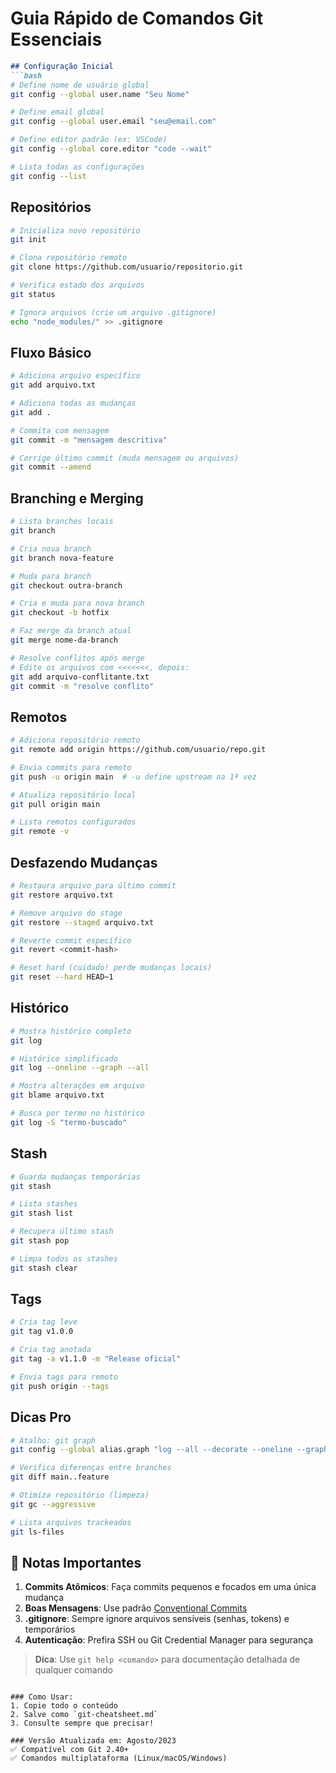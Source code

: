 # Guia Rápido de Comandos Git Essenciais

```markdown
## Configuração Inicial
```bash
# Define nome de usuário global
git config --global user.name "Seu Nome"

# Define email global
git config --global user.email "seu@email.com"

# Define editor padrão (ex: VSCode)
git config --global core.editor "code --wait"

# Lista todas as configurações
git config --list
```

## Repositórios
```bash
# Inicializa novo repositório
git init

# Clona repositório remoto
git clone https://github.com/usuario/repositorio.git

# Verifica estado dos arquivos
git status

# Ignora arquivos (crie um arquivo .gitignore)
echo "node_modules/" >> .gitignore
```

## Fluxo Básico
```bash
# Adiciona arquivo específico
git add arquivo.txt

# Adiciona todas as mudanças
git add .

# Commita com mensagem
git commit -m "mensagem descritiva"

# Corrige último commit (muda mensagem ou arquivos)
git commit --amend
```

## Branching e Merging
```bash
# Lista branches locais
git branch

# Cria nova branch
git branch nova-feature

# Muda para branch
git checkout outra-branch

# Cria e muda para nova branch
git checkout -b hotfix

# Faz merge da branch atual
git merge nome-da-branch

# Resolve conflitos após merge
# Edite os arquivos com <<<<<<<, depois:
git add arquivo-conflitante.txt
git commit -m "resolve conflito"
```

## Remotos
```bash
# Adiciona repositório remoto
git remote add origin https://github.com/usuario/repo.git

# Envia commits para remoto
git push -u origin main  # -u define upstream na 1ª vez

# Atualiza repositório local
git pull origin main

# Lista remotos configurados
git remote -v
```

## Desfazendo Mudanças
```bash
# Restaura arquivo para último commit
git restore arquivo.txt

# Remove arquivo do stage
git restore --staged arquivo.txt

# Reverte commit específico
git revert <commit-hash>

# Reset hard (cuidado! perde mudanças locais)
git reset --hard HEAD~1
```

## Histórico
```bash
# Mostra histórico completo
git log

# Histórico simplificado
git log --oneline --graph --all

# Mostra alterações em arquivo
git blame arquivo.txt

# Busca por termo no histórico
git log -S "termo-buscado"
```

## Stash
```bash
# Guarda mudanças temporárias
git stash

# Lista stashes
git stash list

# Recupera último stash
git stash pop

# Limpa todos os stashes
git stash clear
```

## Tags
```bash
# Cria tag leve
git tag v1.0.0

# Cria tag anotada
git tag -a v1.1.0 -m "Release oficial"

# Envia tags para remoto
git push origin --tags
```

## Dicas Pro
```bash
# Atalho: git graph
git config --global alias.graph "log --all --decorate --oneline --graph"

# Verifica diferenças entre branches
git diff main..feature

# Otimiza repositório (limpeza)
git gc --aggressive

# Lista arquivos trackeados
git ls-files
```

## 📌 Notas Importantes
1. **Commits Atômicos**: Faça commits pequenos e focados em uma única mudança
2. **Boas Mensagens**: Use padrão [Conventional Commits](https://www.conventionalcommits.org/)
3. **.gitignore**: Sempre ignore arquivos sensíveis (senhas, tokens) e temporários
4. **Autenticação**: Prefira SSH ou Git Credential Manager para segurança

> **Dica**: Use `git help <comando>` para documentação detalhada de qualquer comando
```

### Como Usar:
1. Copie todo o conteúdo
2. Salve como `git-cheatsheet.md`
3. Consulte sempre que precisar!

### Versão Atualizada em: Agosto/2023  
✅ Compatível com Git 2.40+  
✅ Comandos multiplataforma (Linux/macOS/Windows)
